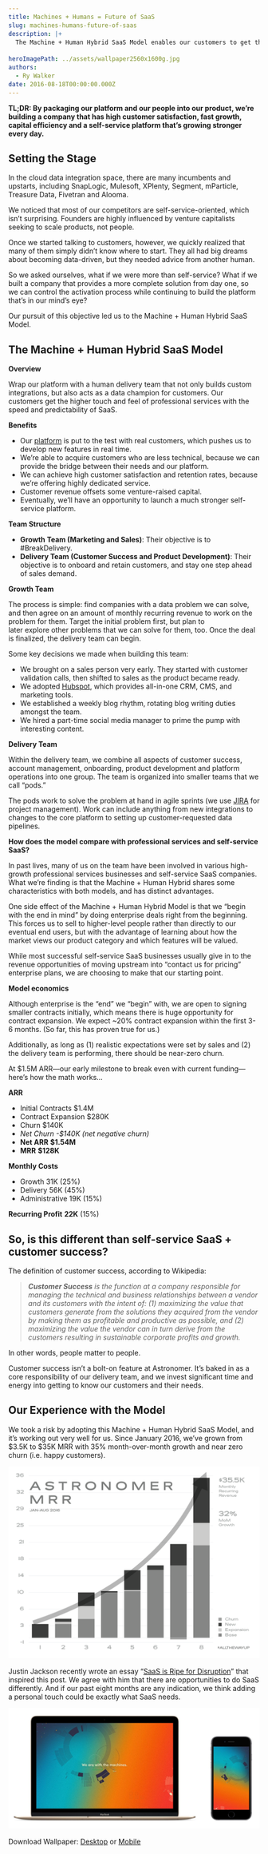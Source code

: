 ```yaml
---
title: Machines + Humans = Future of SaaS
slug: machines-humans-future-of-saas
description: |+
  The Machine + Human Hybrid SaaS Model enables our customers to get the touch and feel of professional services with the speed and predictability of SaaS. 

heroImagePath: ../assets/wallpaper2560x1600g.jpg
authors:
  - Ry Walker
date: 2016-08-18T00:00:00.000Z
---
```

<!-- markdownlint-disable-file -->
 **TL;DR: By packaging our platform and our people into our product, we’re building a company that has high customer satisfaction, fast growth, capital efficiency and a self-service platform that’s growing stronger every day.**

## Setting the Stage

In the cloud data integration space, there are many incumbents and upstarts, including SnapLogic, Mulesoft, XPlenty, Segment, mParticle, Treasure Data, Fivetran and Alooma.

We noticed that most of our competitors are self-service-oriented, which isn’t surprising. Founders are highly influenced by venture capitalists seeking&nbsp;to scale products, not people.

Once we started talking to customers, however, we quickly realized that many of them simply didn’t know where to start. They all had big dreams about becoming data-driven, but they needed advice from another human.

So we asked ourselves, what if we were more than&nbsp;self-service? What if we built a company that provides a more complete solution from day one, so we can control the activation process while continuing to&nbsp;build the platform that’s in our mind’s eye?

Our pursuit of this objective led us to the Machine + Human Hybrid SaaS Model.

## The Machine + Human Hybrid SaaS Model

**Overview**

Wrap our platform with a human delivery team that not only builds custom integrations, but also acts as a data champion for customers. Our customers get the higher touch and feel of professional services with the speed and predictability of SaaS.

**Benefits**

- Our [platform](https://www.astronomer.io/blog/why-we-built-our-data-platform-on-aws-and-why-we-rebuilt-it-with-open-source) is put to the test with real customers, which pushes us to develop new features in real time.
- We’re able to acquire customers who are less technical, because we can provide the bridge between their needs and our platform.
- We can achieve high customer satisfaction and retention rates, because we’re offering highly&nbsp;dedicated service.&nbsp;
- Customer revenue offsets some venture-raised capital.
- Eventually, we’ll have an opportunity to launch a much stronger self-service platform.

**Team Structure**

- **Growth Team (Marketing and Sales)**: Their objective is to #BreakDelivery.
- **Delivery Team (Customer Success and Product Development)**: Their objective is to onboard and retain customers, and stay one step ahead of sales demand.

**Growth Team**

The process is simple: find companies with a data problem we can solve, and then agree on an amount of monthly recurring revenue to work on the problem for them. Target the initial problem first, but plan to later&nbsp;explore&nbsp;other problems that we can solve for them, too. Once the deal is finalized, the delivery team can begin.

Some key decisions we made when building this team:

- We brought on a sales person very early. They started with customer validation calls, then shifted to sales as the product became ready.
- We adopted [Hubspot](https://www.hubspot.com/), which provides all-in-one CRM, CMS, and marketing tools.
- We established a weekly blog rhythm, rotating blog writing duties amongst the team.
- We hired a part-time social media manager to prime the pump with interesting content.

**Delivery Team**

Within the delivery team, we combine all aspects of customer success, account management, onboarding, product development and platform operations into one group. The team is organized into smaller teams that we call “pods.”

The pods work to solve the problem at hand in agile sprints (we use [JIRA](https://www.atlassian.com/software/jira) for project management). Work can include anything from new integrations to changes to the core platform to setting up customer-requested data pipelines.

**How does the model compare with professional services and self-service SaaS?**

In past lives, many of us on the team have been involved in various high-growth professional services businesses and self-service SaaS companies. What we’re finding is that the Machine + Human Hybrid shares some characteristics with both models, and has distinct advantages.

One side effect of the Machine + Human Hybrid Model is that we “begin with the end in mind” by doing enterprise deals right from the beginning. This forces us to sell to higher-level people rather than directly to our eventual end users, but with the advantage of learning about how the market views our product category and which features will be valued.

While most successful self-service SaaS businesses usually give in to the revenue opportunities of moving upstream into “contact us for pricing” enterprise plans, we are choosing to make that our starting point.

**Model economics**

Although enterprise is the “end” we “begin” with, we are open to signing smaller contracts initially, which means there is huge opportunity for contract expansion. We expect ~20% contract expansion within the first 3-6 months. (So far, this has proven true for us.)

Additionally, as long as (1) realistic expectations were set by sales and (2) the delivery team is performing, there should be near-zero churn.

At $1.5M ARR—our early milestone to break even with current funding—here’s how the math works...

**ARR**

- Initial Contracts $1.4M
- Contract Expansion $280K
- Churn $140K
- _Net Churn -$140K (net negative churn)_
- **Net ARR**  **$1.54M**
- **MRR**  **$128K**

**Monthly Costs**

- Growth 31K (25%)
- Delivery 56K (45%)
- Administrative 19K (15%)

**Recurring Profit**  **22K** (15%)

## So, is this different than self-service SaaS + customer success?

The definition of customer success, according to Wikipedia:

> **_Customer Success_** _is the function at a company responsible for managing the technical and business relationships between a vendor and its customers with the intent of: (1) maximizing the value that customers generate from the solutions they acquired from the vendor by making them as profitable and productive as possible, and (2) maximizing the value the vendor can in turn derive from the customers resulting in sustainable corporate profits and growth._

In other words, people matter to people.

Customer success isn’t a bolt-on feature at Astronomer. It’s baked in as a core responsibility of our delivery team, and we invest significant time and energy into getting to know our customers and their needs.

## Our Experience with the Model

We took a risk by adopting this Machine + Human Hybrid SaaS Model, and it’s working out very well for us. Since January 2016, we’ve grown from $3.5K to $35K MRR with 35% month-over-month growth and near zero churn (i.e. happy customers).

![mrr_08_2016.png](../assets/mrr_08_2016.png?noresize)

Justin Jackson recently wrote an essay “[SaaS is Ripe for Disruption](https://medium.com/swlh/saas-is-ripe-for-disruption-56429324a0ed)” that inspired this post. We agree with him that there are opportunities to do SaaS differently. And if our&nbsp;past eight months are any indication, we think adding a personal touch could be exactly what SaaS needs.

![desktopplusmobile.jpg](../assets/desktopplusmobile.jpg)

Download&nbsp;Wallpaper: [Desktop](../assets/wallpaper2560x1600g.jpg) or [Mobile](../assets/wallpaper1080x1920b.jpg)

